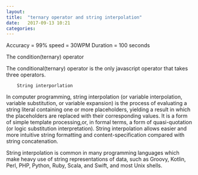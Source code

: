 ```yaml
---
layout: 
title:  "ternary operator and string interpolation"
date:   2017-09-13 10:21
categories: 
---
```

Accuracy = 99%
speed = 30WPM
Duration = 100 seconds

The condition(ternary) operator

The conditional(ternary) operator is the only javascript operator that takes three operators.


		String interporlation

In computer programming, string interpolation (or variable interpolation, variable substitution, or variable expansion) is the process of evaluating a string literal containing one or more placeholders, yielding a result in which the placeholders are replaced with their corresponding values. It is a form of simple template processing,or, in formal terms, a form of quasi-quotation (or logic substitution interpretation). String interpolation allows easier and more intuitive string formatting and content-specification compared with string concatenation.

String interpolation is common in many programming languages which make heavy use of string representations of data, such as Groovy, Kotlin, Perl, PHP, Python, Ruby, Scala, and Swift, and most Unix shells.

